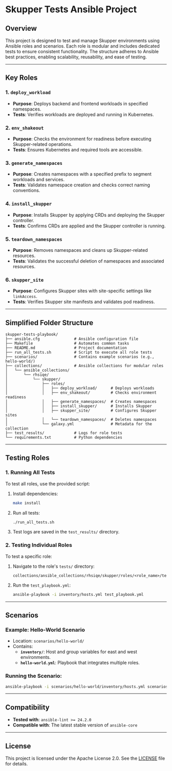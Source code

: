 # Skupper Tests Ansible Project

## Overview

This project is designed to test and manage Skupper environments using Ansible roles and scenarios. Each role is modular and includes dedicated tests to ensure consistent functionality. The structure adheres to Ansible best practices, enabling scalability, reusability, and ease of testing.

---

## Key Roles

### **1. `deploy_workload`**
- **Purpose**: Deploys backend and frontend workloads in specified namespaces.
- **Tests**: Verifies workloads are deployed and running in Kubernetes.

### **2. `env_shakeout`**
- **Purpose**: Checks the environment for readiness before executing Skupper-related operations.
- **Tests**: Ensures Kubernetes and required tools are accessible.

### **3. `generate_namespaces`**
- **Purpose**: Creates namespaces with a specified prefix to segment workloads and services.
- **Tests**: Validates namespace creation and checks correct naming conventions.

### **4. `install_skupper`**
- **Purpose**: Installs Skupper by applying CRDs and deploying the Skupper controller.
- **Tests**: Confirms CRDs are applied and the Skupper controller is running.

### **5. `teardown_namespaces`**
- **Purpose**: Removes namespaces and cleans up Skupper-related resources.
- **Tests**: Validates the successful deletion of namespaces and associated resources.

### **6. `skupper_site`**
- **Purpose**: Configures Skupper sites with site-specific settings like `linkAccess`.
- **Tests**: Verifies Skupper site manifests and validates pod readiness.

---

## Simplified Folder Structure

```plaintext
skupper-tests-playbook/
├── ansible.cfg               # Ansible configuration file
├── Makefile                  # Automates common tasks
├── README.md                 # Project documentation
├── run_all_tests.sh          # Script to execute all role tests
├── scenarios/                # Contains example scenarios (e.g., hello-world/)
├── collections/              # Ansible collections for modular roles
│   └── ansible_collections/
│       └── rhsiqe/
│           └── skupper/
│               ├── roles/
│               │   ├── deploy_workload/      # Deploys workloads
│               │   ├── env_shakeout/         # Checks environment readiness
│               │   ├── generate_namespaces/  # Creates namespaces
│               │   ├── install_skupper/      # Installs Skupper
│               │   ├── skupper_site/         # Configures Skupper sites
│               │   └── teardown_namespaces/  # Deletes namespaces
│               └── galaxy.yml                # Metadata for the collection
├── test_results/             # Logs for role tests
└── requirements.txt          # Python dependencies
```

---

## Testing Roles

### **1. Running All Tests**

To test all roles, use the provided script:

1. Install dependencies:
   ```bash
   make install
   ```
2. Run all tests:
   ```bash
   ./run_all_tests.sh
   ```
3. Test logs are saved in the `test_results/` directory.

### **2. Testing Individual Roles**

To test a specific role:

1. Navigate to the role's `tests/` directory:
   ```plaintext
   collections/ansible_collections/rhsiqe/skupper/roles/<role_name>/tests/
   ```
2. Run the `test_playbook.yml`:
   ```bash
   ansible-playbook -i inventory/hosts.yml test_playbook.yml
   ```

---

## Scenarios

### Example: **Hello-World Scenario**
- Location: `scenarios/hello-world/`
- Contains:
  - **`inventory/`**: Host and group variables for east and west environments.
  - **`hello-world.yml`**: Playbook that integrates multiple roles.

### Running the Scenario:
```bash
ansible-playbook -i scenarios/hello-world/inventory/hosts.yml scenarios/hello-world/hello-world.yml
```

---

## Compatibility

- **Tested with**: `ansible-lint >= 24.2.0`
- **Compatible with**: The latest stable version of `ansible-core`

---

## License

This project is licensed under the Apache License 2.0. See the [LICENSE](LICENSE) file for details.

